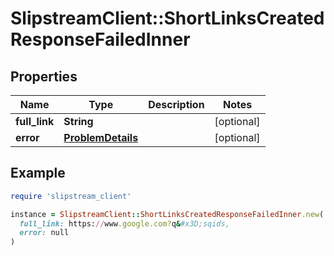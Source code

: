 # SlipstreamClient::ShortLinksCreatedResponseFailedInner

## Properties

| Name | Type | Description | Notes |
| ---- | ---- | ----------- | ----- |
| **full_link** | **String** |  | [optional] |
| **error** | [**ProblemDetails**](ProblemDetails.md) |  | [optional] |

## Example

```ruby
require 'slipstream_client'

instance = SlipstreamClient::ShortLinksCreatedResponseFailedInner.new(
  full_link: https://www.google.com?q&#x3D;sqids,
  error: null
)
```

